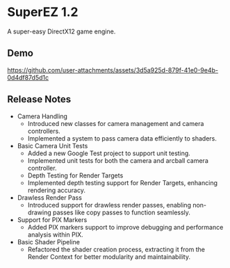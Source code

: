 # SuperEZ 1.2
 A super-easy DirectX12 game engine.

## Demo

https://github.com/user-attachments/assets/3d5a925d-879f-41e0-9e4b-0d4df87d5d1c

## Release Notes
- Camera Handling
  - Introduced new classes for camera management and camera controllers.
  - Implemented a system to pass camera data efficiently to shaders.
- Basic Camera Unit Tests
  - Added a new Google Test project to support unit testing.
  - Implemented unit tests for both the camera and arcball camera controller.
  - Depth Testing for Render Targets
  - Implemented depth testing support for Render Targets, enhancing rendering accuracy.
- Drawless Render Pass
  - Introduced support for drawless render passes, enabling non-drawing passes like copy passes to function seamlessly.
- Support for PIX Markers
  - Added PIX markers support to improve debugging and performance analysis within PIX.
- Basic Shader Pipeline
  - Refactored the shader creation process, extracting it from the Render Context for better modularity and maintainability.
